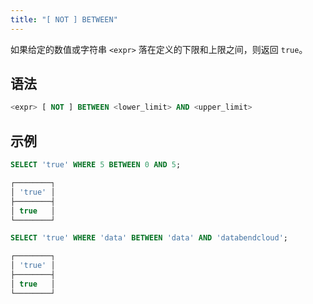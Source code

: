 ```yaml
---
title: "[ NOT ] BETWEEN"
---
```


如果给定的数值或字符串 `<expr>` 落在定义的下限和上限之间，则返回 `true`。

## 语法

```sql
<expr> [ NOT ] BETWEEN <lower_limit> AND <upper_limit>
```

## 示例

```sql
SELECT 'true' WHERE 5 BETWEEN 0 AND 5;

┌────────┐
│ 'true' │
├────────┤
│ true   │
└────────┘

SELECT 'true' WHERE 'data' BETWEEN 'data' AND 'databendcloud';

┌────────┐
│ 'true' │
├────────┤
│ true   │
└────────┘
```